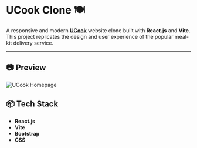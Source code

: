 # UCook Clone 🍽️

A responsive and modern [**UCook**](https://ucook.co.za/) website clone built with **React.js** and **Vite**.  
This project replicates the design and user experience of the popular meal-kit delivery service.

---

## 📷 Preview

![UCook Homepage](src/assets/images/ucook-page.png)

## 📦 Tech Stack

- **React.js**
- **Vite**
- **Bootstrap**
- **CSS**
